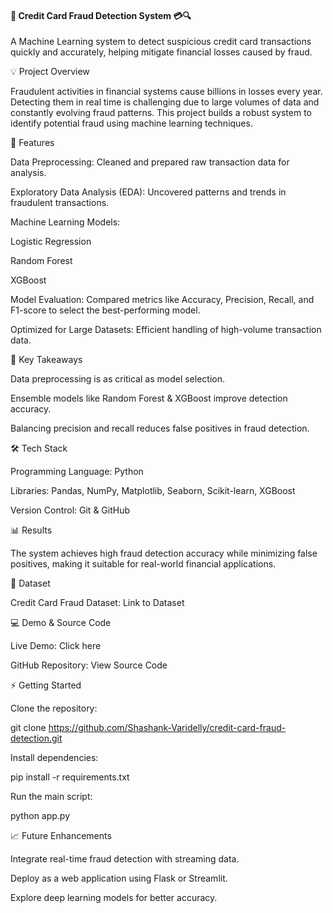 #### 🚀 Credit Card Fraud Detection System 💳🔍

A Machine Learning system to detect suspicious credit card transactions quickly and accurately, helping mitigate financial losses caused by fraud.

💡 Project Overview

Fraudulent activities in financial systems cause billions in losses every year. Detecting them in real time is challenging due to large volumes of data and constantly evolving fraud patterns. This project builds a robust system to identify potential fraud using machine learning techniques.

🧰 Features

Data Preprocessing: Cleaned and prepared raw transaction data for analysis.

Exploratory Data Analysis (EDA): Uncovered patterns and trends in fraudulent transactions.

Machine Learning Models:

Logistic Regression

Random Forest

XGBoost

Model Evaluation: Compared metrics like Accuracy, Precision, Recall, and F1-score to select the best-performing model.

Optimized for Large Datasets: Efficient handling of high-volume transaction data.

🔑 Key Takeaways

Data preprocessing is as critical as model selection.

Ensemble models like Random Forest & XGBoost improve detection accuracy.

Balancing precision and recall reduces false positives in fraud detection.

🛠 Tech Stack

Programming Language: Python

Libraries: Pandas, NumPy, Matplotlib, Seaborn, Scikit-learn, XGBoost

Version Control: Git & GitHub

📊 Results

The system achieves high fraud detection accuracy while minimizing false positives, making it suitable for real-world financial applications.

📂 Dataset

Credit Card Fraud Dataset:
Link to Dataset

💻 Demo & Source Code

Live Demo: Click here

GitHub Repository: View Source Code

⚡ Getting Started

Clone the repository:

git clone https://github.com/Shashank-Varidelly/credit-card-fraud-detection.git


Install dependencies:

pip install -r requirements.txt


Run the main script:

python app.py

📈 Future Enhancements

Integrate real-time fraud detection with streaming data.

Deploy as a web application using Flask or Streamlit.

Explore deep learning models for better accuracy.
